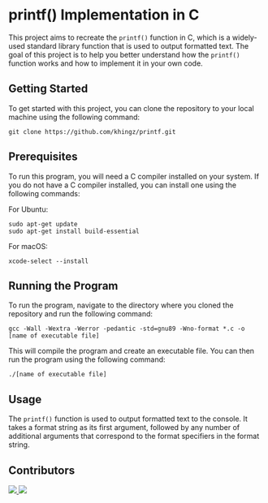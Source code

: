 # printf() Implementation in C

This project aims to recreate the `printf()` function in C, which is a widely-used standard library function that is used to output formatted text. The goal of this project is to help you better understand how the `printf()` function works and how to implement it in your own code.

## Getting Started

To get started with this project, you can clone the repository to your local machine using the following command:

```
git clone https://github.com/khingz/printf.git
```

## Prerequisites

To run this program, you will need a C compiler installed on your system. If you do not have a C compiler installed, you can install one using the following commands:

For Ubuntu:

```
sudo apt-get update
sudo apt-get install build-essential
```

For macOS:

```
xcode-select --install
```

## Running the Program

To run the program, navigate to the directory where you cloned the repository and run the following command:

```
gcc -Wall -Wextra -Werror -pedantic -std=gnu89 -Wno-format *.c -o [name of executable file]
```

This will compile the program and create an executable file. You can then run the program using the following command:

```
./[name of executable file]
```

## Usage

The `printf()` function is used to output formatted text to the console. It takes a format string as its first argument, followed by any number of additional arguments that correspond to the format specifiers in the format string.


## Contributors

<a href="https://github.com/khingz">
  <img src="https://github.com/khingz.png?size=50">
</a>
<a href="https://github.com/ama-dii">
  <img src="https://github.com/ama-dii.png?size=50">
</a>
